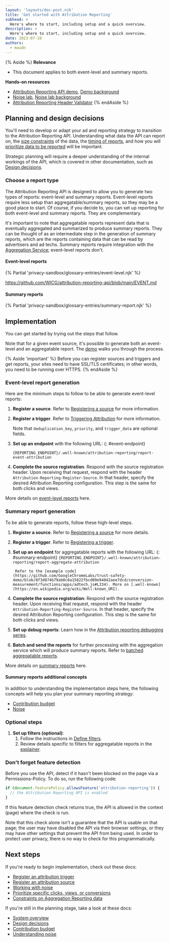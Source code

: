 ```yaml
---
layout: 'layouts/doc-post.njk'
title: 'Get started with Attribution Reporting'
subhead: >
  Here's where to start, including setup and a quick overview.
description: >
  Here's where to start, including setup and a quick overview.
date: 2023-07-10
authors:
  - maudn
---
```



{% Aside %}
<strong>Relevance</strong>

- This document applies to both event-level and summary reports.

<strong>Hands-on resources</strong>

- [Attribution Reporting API demo](https://arapi-home.web.app/), [Demo background]()
- [Noise lab](https://noise-lab.uc.r.appspot.com/?mode=simple), [Noise lab background](/docs/privacy-sandbox/summary-reports/design-decisions/#appendix)
- [Attribution Reporting Header Validator](https://wicg.github.io/attribution-reporting-api/validate-headers)
{% endAside %}

 
## Planning and design decisions

You'll need to develop or adapt your ad and reporting strategy to transition to the Attribution Reporting API. Understanding what data the API can report on, the [size constraints](/docs/privacy-sandbox/attribution-reporting/constraints/) of the data, the [timing of reports](/docs/privacy-sandbox/attribution-reporting/report-schedules/), and how you will [prioritize data to be reported](/docs/privacy-sandbox/attribution-reporting/change-attribution-logic/) will be important.

Strategic planning will require a deeper understanding of the internal workings of the API, which is covered in other documentation, such as [Design decisions](/docs/privacy-sandbox/summary-reports/design-decisions/).

### Choose a report type

The Attribution Reporting API is designed to allow you to generate two types of reports: event-level and summary reports. Event-level reports require less setup than aggregatable/summary reports, so they may be a good place to start. Of course, if you decide to, you can set up reporting for both event-level and summary reports. They are complementary. 

It's important to note that aggregatable reports represent data that is eventually aggregated and summarized to produce summary reports. They can be thought of as an intermediate step in the generation of summary reports, which are the reports containing data that can be read by advertisers and ad techs. Summary reports require integration with the [Aggregation Service](/docs/privacy-sandbox/aggregation-service/); event-level reports don't. 

#### Event-level reports

{% Partial 'privacy-sandbox/glossary-entries/event-level.njk' %}

https://github.com/WICG/attribution-reporting-api/blob/main/EVENT.md

#### Summary reports 

{% Partial 'privacy-sandbox/glossary-entries/summary-report.njk' %}



## Implementation

You can get started by trying out the steps that follow.

Note that for a given event source, it's possible to generate both an
event-level and an aggregatable report. The
[demo](https://docs.google.com/document/d/1BXchEk-UMgcr2fpjfXrQ3D8VhTR-COGYS1cwK_nyLfg/edit#heading=h.vk0ctjqbpr1g)
walks you through the process. 
 

{% Aside 'important' %}
Before you can register sources and triggers and get reports, your sites need to have SSL/TLS certificates; in other words, you need to be running over HTTPS.
{% endAside %}

### Event-level report generation

 Here are the minimum steps to follow to be able to generate event-level reports:

1. **Register a source**. Refer to [Registering a source](/docs/privacy-sandbox/attribution-reporting/register-attribution-source) for more information.

1. **Register a trigger**. Refer to [Triggering Attribution](https://github.com/WICG/attribution-reporting-api/blob/main/EVENT.md#triggering-attribution) for more information.

    Note that `deduplication_key`, `priority`, and `trigger_data` are optional fields.

1.  **Set up an endpoint** with the following URL: {: #event-endpoint}

    `{REPORTING_ENDPOINT}/.well-known/attribution-reporting/report-event-attribution`  

1. **Complete the source registration**. Respond with the source registration header. Upon receiving that request, respond with the header `Attribution-Reporting-Register-Source`. In that header, specify the desired Attribution Reporting configuration. This step is the same for both clicks and views.

More details on [event-level reports](https://github.com/WICG/attribution-reporting-api/blob/main/EVENT.md) here.

### Summary report generation

To be able to generate reports, follow these high-level steps.

1. **Register a source**. Refer to [Registering a source](/docs/privacy-sandbox/attribution-reporting/register-attribution-source) for more details. 

1. **Register a trigger**. Refer to [Registering a trigger](/docs/privacy-sandbox/attribution-reporting/register-attribution-trigger).

1. **Set up an endpoint** for aggregatable reports with the following URL: {: #summary-endpoint}
        `{REPORTING_ENDPOINT}/.well-known/attribution-reporting/report-aggregate-attribution`

        Refer to the [example code](https://github.com/GoogleChromeLabs/trust-safety-demo/blob/8f3d874b79ab0c8a15822fbcd09e94042aee7dcd/conversion-measurement/functions/apps/adtech.js#L334). More on [.well-known](https://en.wikipedia.org/wiki/Well-known_URI).

1. **Complete the source registration**: Respond with the source registration header. Upon receiving that request, respond with the header `Attribution-Reporting-Register-Source`. In that header, specify the desired Attribution Reporting configuration. This step is the same for both clicks and views.
    
1. **Set up debug reports**: Learn how in the [Attribution reporting debugging series](/docs/privacy-sandbox/attribution-reporting-debugging/).

1. **Batch and send the reports** for further processing with the aggregation service which will produce summary reports. Refer to [batched aggregatable reports](/docs/privacy-sandbox/attribution-reporting/system-overview/#batched-aggregatable-reports).

More details on [summary reports](https://github.com/WICG/attribution-reporting-api/blob/main/AGGREGATE.md) here.

#### Summary reports additional concepts

In addition to understanding the implementation steps here, the following concepts will help you plan your summary reporting strategy:

- [Contribution budget](/docs/privacy-sandbox/attribution-reporting/contribution-budget)
- [Noise](/docs/privacy-sandbox/attribution-reporting/understanding-noise)

### Optional steps

1. **Set up filters (optional)**:
    1. Follow the instructions in
        [Define filters](/docs/privacy-sandbox/attribution-reporting/define-filters/).
    1. Review details specific to filters for aggregatable reports in
        the
        [explainer](https://github.com/WICG/attribution-reporting-api/blob/main/AGGREGATE.md).

### Don't forget feature detection

Before you use the API, detect if it hasn't been blocked on the page via a Permissions-Policy. 
To do so, run the following code:

```javascript
if (document.featurePolicy.allowsFeature('attribution-reporting')) {
  // the Attribution Reporting API is enabled
}
```

If this feature detection check returns true, the API is allowed in the context (page) where the check is run.

Note that this check alone isn't a guarantee that the API is usable on that page; the user may have disabled the API via their browser settings, or they may have other settings that prevent the API from being used. In order to protect user privacy, there is no way to check for this programmatically.


## Next steps

If you're ready to begin implementation, check out these docs:
- [Register an attribution trigger](/docs/privacy-sandbox/attribution-reporting/register-attribution-trigger)
- [Register an attribution source](/docs/privacy-sandbox/attribution-reporting/register-attribution-source)
- [Working with noise](/docs/privacy-sandbox/attribution-reporting/working-with-noise/)
- [Prioritize specific clicks, views, or conversions](/docs/privacy-sandbox/attribution-reporting/change-attribution-logic/)
- [Constraints on Aggregation Reporting data](/docs/privacy-sandbox/attribution-reporting/constraints/)


If you're still in the planning stage, take a look at these docs:
- [System overview](/docs/privacy-sandbox/attribution-reporting/system-overview/) 
- [Design decisions](/docs/privacy-sandbox/summary-reports/design-decisions/) 
- [Contribution budget](/docs/privacy-sandbox/attribution-reporting/contribution-budget/)
- [Understanding noise](/docs/privacy-sandbox/attribution-reporting/understanding-noise/) 


